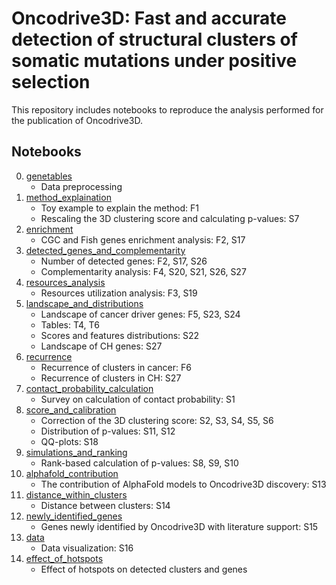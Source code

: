 # Oncodrive3D: Fast and accurate detection of structural clusters of somatic mutations under positive selection

This repository includes notebooks to reproduce the analysis performed for the publication of Oncodrive3D.

## Notebooks

0. [genetables](https://github.com/bbglab/oncodrive3d_paper/tree/main/notebooks/0.genetables/genetables.ipynb)
    - Data preprocessing
1. [method_explaination](https://github.com/bbglab/oncodrive3d_paper/tree/main/notebooks/1.method_explaination/)
    - Toy example to explain the method: F1
    - Rescaling the 3D clustering score and calculating p-values: S7
2. [enrichment](https://github.com/bbglab/oncodrive3d_paper/tree/main/notebooks/2.enrichment/enrichment.ipynb)
    - CGC and Fish genes enrichment analysis: F2, S17
3. [detected_genes_and_complementarity](https://github.com/bbglab/oncodrive3d_paper/tree/main/notebooks/3.detected_genes_and_complementarity/detected_genes_and_complementarity.ipynb)
    - Number of detected genes: F2, S17, S26
    - Complementarity analysis: F4, S20, S21, S26, S27
4. [resources_analysis](https://github.com/bbglab/oncodrive3d_paper/tree/main/notebooks/4.resources_analysis/resources_analysis.ipynb)
    - Resources utilization analysis: F3, S19
5. [landscape_and_distributions](https://github.com/bbglab/oncodrive3d_paper/tree/main/notebooks/5.landscape_and_distributions/landscape_and_distributions.ipynb)
    - Landscape of cancer driver genes: F5, S23, S24
    - Tables: T4, T6
    - Scores and features distributions: S22
    - Landscape of CH genes: S27
6. [recurrence](https://github.com/bbglab/oncodrive3d_paper/tree/main/notebooks/6.recurrence/clusters_recurrence.ipynb)
    - Recurrence of clusters in cancer: F6
    - Recurrence of clusters in CH: S27
7. [contact_probability_calculation](https://github.com/bbglab/oncodrive3d_paper/tree/main/notebooks/7.contact_probability_calculation/spherical_gaussian.ipynb)
    - Survey on calculation of contact probability: S1
8. [score_and_calibration](https://github.com/bbglab/oncodrive3d_paper/tree/main/notebooks/8.score_and_calibration/correction_and_qqplots.ipynb)
    - Correction of the 3D clustering score: S2, S3, S4, S5, S6
    - Distribution of p-values: S11, S12
    - QQ-plots: S18
9. [simulations_and_ranking](https://github.com/bbglab/oncodrive3d_paper/tree/main/notebooks/9.simulations_and_ranking/)
    - Rank-based calculation of p-values: S8, S9, S10
10. [alphafold_contribution](https://github.com/bbglab/oncodrive3d_paper/tree/main/notebooks/10.alphafold_contribution/pdb_analysis.ipynb)
    - The contribution of AlphaFold models to Oncodrive3D discovery: S13
11. [distance_within_clusters](https://github.com/bbglab/oncodrive3d_paper/tree/main/notebooks/11.distance_within_clusters/distance_analysis.ipynb)
    - Distance between clusters: S14
12. [newly_identified_genes](https://github.com/bbglab/oncodrive3d_paper/tree/main/notebooks/12.newly_identified_genes/cancer_mine.ipynb)
    - Genes newly identified by Oncodrive3D with literature support: S15
13. [data](https://github.com/bbglab/oncodrive3d_paper/tree/main/notebooks/13.data/data_visualization.ipynb)
    - Data visualization: S16
13. [effect_of_hotspots](https://github.com/bbglab/oncodrive3d_paper/tree/main/notebooks/14.effect_of_hotspots/effect_of_hotspots.ipynb)
    - Effect of hotspots on detected clusters and genes